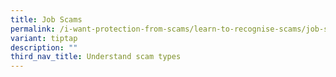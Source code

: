```yaml
---
title: Job Scams
permalink: /i-want-protection-from-scams/learn-to-recognise-scams/job-scams/
variant: tiptap
description: ""
third_nav_title: Understand scam types
---
```

<p></p>